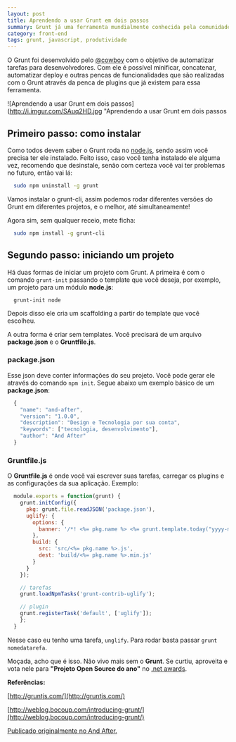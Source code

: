 ```yaml
---
layout: post
title: Aprendendo a usar Grunt em dois passos
summary: Grunt já uma ferramenta mundialmente conhecida pela comunidade de desenvolvedores. Mesmo assim, conversando com colegas percebo que a maioria só conhece e não usa. Meu objetivo com esse post é intermediar o primeiro contato para que em poucos passos você já possa utilizá-lo sem complicações :)
category: front-end
tags: grunt, javascript, produtividade
---
```

O Grunt foi desenvolvido pelo [@cowboy](http://twitter.com/cowboy) com o objetivo de automatizar tarefas para desenvolvedores. Com ele é possí­vel minificar, concatenar, automatizar deploy e outras pencas de funcionalidades que são realizadas com o Grunt através da penca de plugins que já existem para essa ferramenta.

![Aprendendo a usar Grunt em dois passos](http://i.imgur.com/SAuq2HD.jpg "Aprendendo a usar Grunt em dois passos

## Primeiro passo: como instalar

Como todos devem saber o Grunt roda no [node.js](http://nodejs.org/), sendo assim você precisa ter ele instalado. Feito isso, caso você tenha instalado ele alguma vez, recomendo que desinstale, senão com certeza você vai ter problemas no futuro, então vai lá:

```bash
  sudo npm uninstall -g grunt
```

Vamos instalar o grunt-cli, assim podemos rodar diferentes versões do Grunt em diferentes projetos, e o melhor, até simultaneamente!

Agora sim, sem qualquer receio, mete ficha:

```bash
  sudo npm install -g grunt-cli
```

## Segundo passo: iniciando um projeto

Há duas formas de iniciar um projeto com Grunt. A primeira é com o comando `grunt-init` passando o template que você deseja, por exemplo, um projeto para um módulo **node.js**:

```
  grunt-init node
```

Depois disso ele cria um scaffolding a partir do template que você escolheu.

A outra forma é criar sem templates. Você precisará de um arquivo **package.json** e o **Gruntfile.js**.

### package.json

Esse json deve conter informações do seu projeto. Você pode gerar ele através do comando `npm init`. Segue abaixo um exemplo básico de um **package.json**:

```javascript
  {
    "name": "and-after",
    "version": "1.0.0",
    "description": "Design e Tecnologia por sua conta",
    "keywords": ["tecnologia, desenvolvimento"],
    "author": "And After"
  }
```

### Gruntfile.js

O **Gruntfile.js** é onde você vai escrever suas tarefas, carregar os plugins e as configurações da sua aplicação. Exemplo:

```javascript
  module.exports = function(grunt) {
    grunt.initConfig({
      pkg: grunt.file.readJSON('package.json'),
      uglify: {
        options: {
          banner: '/*! <%= pkg.name %> <%= grunt.template.today("yyyy-mm-dd") %> */\n'
        },
        build: {
          src: 'src/<%= pkg.name %>.js',
          dest: 'build/<%= pkg.name %>.min.js'
        }
      }
    });

    // tarefas
    grunt.loadNpmTasks('grunt-contrib-uglify');

    // plugin
    grunt.registerTask('default', ['uglify']);
    };
  }
```

Nesse caso eu tenho uma tarefa, `unglify`. Para rodar basta passar `grunt nomedatarefa`.

Moçada, acho que é isso. Não vivo mais sem o **Grunt**. Se curtiu, aproveita e vota nele para **"Projeto Open Source do ano"** no [.net awards](https://thenetawards.com/).

**Referências:**

[http://gruntjs.com/](http://gruntjs.com/)

[http://weblog.bocoup.com/introducing-grunt/](http://weblog.bocoup.com/introducing-grunt/)

[Publicado originalmente no And After.](http://andafter.org/publicacoes/aprendendo-a-usar-grunt-em-dois-passos.html)
